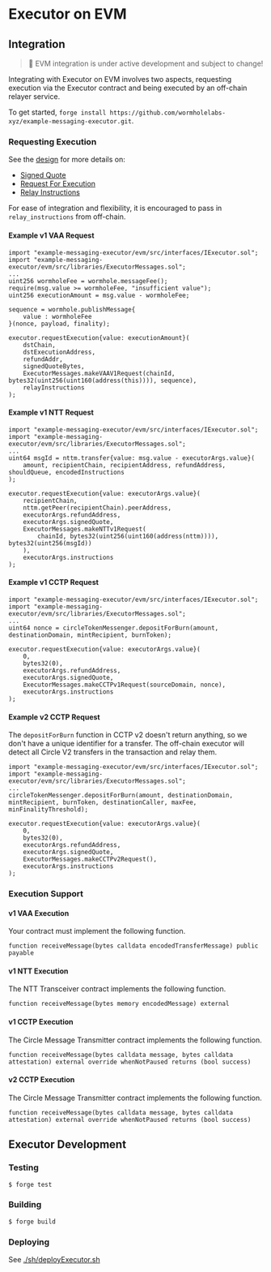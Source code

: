 # Executor on EVM

## Integration

> 🚧 EVM integration is under active development and subject to change!

Integrating with Executor on EVM involves two aspects, requesting execution via the Executor contract and being executed by an off-chain relayer service.

To get started, `forge install https://github.com/wormholelabs-xyz/example-messaging-executor.git`.

### Requesting Execution

See the [design](../README.md) for more details on:

- [Signed Quote](../README.md#off-chain-quote)
- [Request For Execution](../README.md#request-for-execution)
- [Relay Instructions](../README.md#relay-instructions)

For ease of integration and flexibility, it is encouraged to pass in `relay_instructions` from off-chain.

#### Example v1 VAA Request

<!-- cspell:disable -->

```solidity
import "example-messaging-executor/evm/src/interfaces/IExecutor.sol";
import "example-messaging-executor/evm/src/libraries/ExecutorMessages.sol";
...
uint256 wormholeFee = wormhole.messageFee();
require(msg.value >= wormholeFee, "insufficient value");
uint256 executionAmount = msg.value - wormholeFee;

sequence = wormhole.publishMessage{
    value : wormholeFee
}(nonce, payload, finality);

executor.requestExecution{value: executionAmount}(
    dstChain,
    dstExecutionAddress,
    refundAddr,
    signedQuoteBytes,
    ExecutorMessages.makeVAAV1Request(chainId, bytes32(uint256(uint160(address(this)))), sequence),
    relayInstructions
);
```

<!-- cspell:enable -->

#### Example v1 NTT Request

<!-- cspell:disable -->

```solidity
import "example-messaging-executor/evm/src/interfaces/IExecutor.sol";
import "example-messaging-executor/evm/src/libraries/ExecutorMessages.sol";
...
uint64 msgId = nttm.transfer{value: msg.value - executorArgs.value}(
    amount, recipientChain, recipientAddress, refundAddress, shouldQueue, encodedInstructions
);

executor.requestExecution{value: executorArgs.value}(
    recipientChain,
    nttm.getPeer(recipientChain).peerAddress,
    executorArgs.refundAddress,
    executorArgs.signedQuote,
    ExecutorMessages.makeNTTv1Request(
        chainId, bytes32(uint256(uint160(address(nttm)))), bytes32(uint256(msgId))
    ),
    executorArgs.instructions
);
```

<!-- cspell:enable -->

#### Example v1 CCTP Request

<!-- cspell:disable -->

```solidity
import "example-messaging-executor/evm/src/interfaces/IExecutor.sol";
import "example-messaging-executor/evm/src/libraries/ExecutorMessages.sol";
...
uint64 nonce = circleTokenMessenger.depositForBurn(amount, destinationDomain, mintRecipient, burnToken);

executor.requestExecution{value: executorArgs.value}(
    0,
    bytes32(0),
    executorArgs.refundAddress,
    executorArgs.signedQuote,
    ExecutorMessages.makeCCTPv1Request(sourceDomain, nonce),
    executorArgs.instructions
);
```

<!-- cspell:enable -->

#### Example v2 CCTP Request

The `depositForBurn` function in CCTP v2 doesn't return anything, so we don't have a unique identifier for a transfer.
The off-chain executor will detect all Circle V2 transfers in the transaction and relay them.

<!-- cspell:disable -->

```solidity
import "example-messaging-executor/evm/src/interfaces/IExecutor.sol";
import "example-messaging-executor/evm/src/libraries/ExecutorMessages.sol";
...
circleTokenMessenger.depositForBurn(amount, destinationDomain, mintRecipient, burnToken, destinationCaller, maxFee, minFinalityThreshold);

executor.requestExecution{value: executorArgs.value}(
    0,
    bytes32(0),
    executorArgs.refundAddress,
    executorArgs.signedQuote,
    ExecutorMessages.makeCCTPv2Request(),
    executorArgs.instructions
);
```

<!-- cspell:enable -->

### Execution Support

#### v1 VAA Execution

Your contract must implement the following function.

```solidity
function receiveMessage(bytes calldata encodedTransferMessage) public payable
```

#### v1 NTT Execution

The NTT Transceiver contract implements the following function.

```solidity
function receiveMessage(bytes memory encodedMessage) external
```

#### v1 CCTP Execution

The Circle Message Transmitter contract implements the following function.

```solidity
function receiveMessage(bytes calldata message, bytes calldata attestation) external override whenNotPaused returns (bool success)
```

#### v2 CCTP Execution

The Circle Message Transmitter contract implements the following function.

```solidity
function receiveMessage(bytes calldata message, bytes calldata attestation) external override whenNotPaused returns (bool success)
```

## Executor Development

### Testing

```shell
$ forge test
```

### Building

```shell
$ forge build
```

### Deploying

See [./sh/deployExecutor.sh](./sh/deployExecutor.sh)
